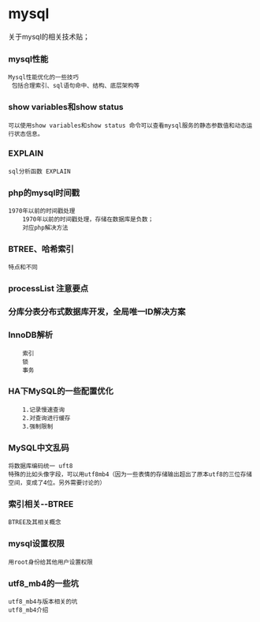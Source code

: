 # mysql

关于mysql的相关技术贴；

### mysql性能
```
Mysql性能优化的一些技巧
 包括合理索引、sql语句命中、结构、底层架构等
```

### show variables和show status
```
可以使用show variables和show status 命令可以查看mysql服务的静态参数值和动态运行状态信息。
```

### EXPLAIN
```
sql分析函数 EXPLAIN
```

### php的mysql时间戳
```
1970年以前的时间戳处理
    1970年以前的时间戳处理，存储在数据库是负数；
    对应php解决方法
```

### BTREE、哈希索引
```
特点和不同
```

### processList 注意要点

### 分库分表分布式数据库开发，全局唯一ID解决方案

### InnoDB解析
```
    索引
    锁
    事务
```    

### HA下MySQL的一些配置优化

```
    1.记录慢速查询
    2.对查询进行缓存
    3.强制限制
```

### MySQL中文乱码

    将数据库编码统一 uft8
    特殊的比如头像字段，可以用utf8mb4（因为一些表情的存储输出超出了原本utf8的三位存储空间，变成了4位。另外需要讨论的）

### 索引相关--BTREE
    
    BTREE及其相关概念
    
### mysql设置权限

    用root身份给其他用户设置权限
    
### utf8_mb4的一些坑
    
    utf8_mb4与版本相关的坑
    utf8_mb4介绍